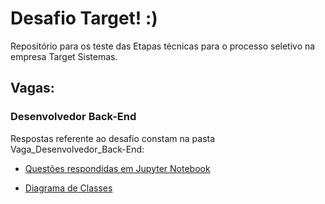 # Desafio Target! :)

Repositório para os teste das Etapas técnicas para o processo seletivo na empresa Target Sistemas.

## Vagas:

### Desenvolvedor Back-End

Respostas referente ao desafio constam na pasta Vaga_Desenvolvedor_Back-End:

- <a href="Vaga_Desenvolvedor_Back-End\DesafioDesenvolvedorBackEnd.ipynb">Questões respondidas em Jupyter Notebook</a>

- <a href="Vaga_Desenvolvedor_Back-End\DiagramaClasses.png">Diagrama de Classes</a>
